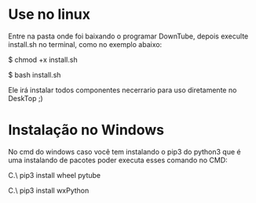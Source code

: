 # Use no linux
Entre na pasta onde foi baixando o programar DownTube, depois execulte install.sh
no terminal, como no exemplo abaixo: 

$ chmod +x install.sh

$ bash install.sh

Ele irá instalar todos componentes necerrario para uso diretamente no DeskTop ;)

# Instalação no Windows
No cmd do windows caso você tem instalando o pip3 do python3 que é uma instalando de pacotes
poder executa esses comando no CMD:

C.\ pip3 install wheel pytube

C.\ pip3 install wxPython

